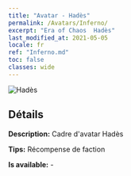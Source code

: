 ```yaml
---
title: "Avatar - Hadès"
permalink: /Avatars/Inferno/
excerpt: "Era of Chaos  Hadès"
last_modified_at: 2021-05-05
locale: fr
ref: "Inferno.md"
toc: false
classes: wide
---
```

 ![Hadès](/images/a/avatarFrame_3.png)

## Détails

 **Description:** Cadre d'avatar Hadès 

 **Tips:** Récompense de faction 

 **Is available:**  - 

